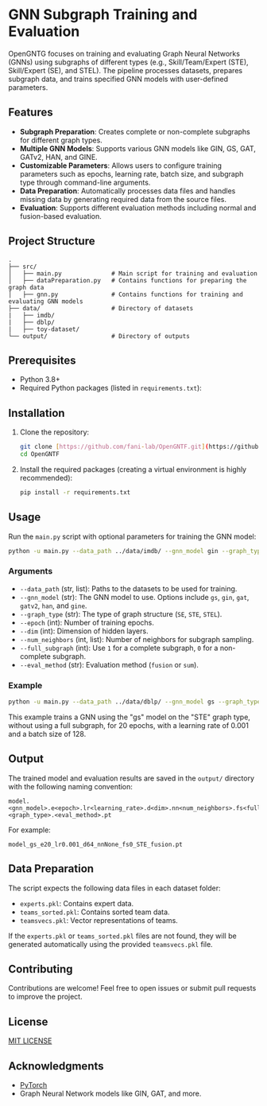 # GNN Subgraph Training and Evaluation

OpenGNTG focuses on training and evaluating Graph Neural Networks (GNNs) using subgraphs of different types (e.g., Skill/Team/Expert (STE), Skill/Expert (SE), and STEL). The pipeline processes datasets, prepares subgraph data, and trains specified GNN models with user-defined parameters.

## Features

- **Subgraph Preparation**: Creates complete or non-complete subgraphs for different graph types.
- **Multiple GNN Models**: Supports various GNN models like GIN, GS, GAT, GATv2, HAN, and GINE.
- **Customizable Parameters**: Allows users to configure training parameters such as epochs, learning rate, batch size, and subgraph type through command-line arguments.
- **Data Preparation**: Automatically processes data files and handles missing data by generating required data from the source files.
- **Evaluation**: Supports different evaluation methods including normal and fusion-based evaluation.

## Project Structure
```
.
├── src/
│   ├── main.py              # Main script for training and evaluation
│   ├── dataPreparation.py   # Contains functions for preparing the graph data
│   ├── gnn.py               # Contains functions for training and evaluating GNN models
├── data/                    # Directory of datasets
|   ├── imdb/
|   ├── dblp/
|   ├── toy-dataset/
└── output/                  # Directory of outputs
```

## Prerequisites

- Python 3.8+
- Required Python packages (listed in `requirements.txt`):


## Installation

1. Clone the repository:

   ```bash
   git clone [https://github.com/fani-lab/OpenGNTF.git](https://github.com/fani-lab/OpenGNTF.git)
   cd OpenGNTF
   ```

2. Install the required packages (creating a virtual environment is highly recommended):

   ```bash
   pip install -r requirements.txt
   ```

## Usage

Run the `main.py` script with optional parameters for training the GNN model:

```bash
python -u main.py --data_path ../data/imdb/ --gnn_model gin --graph_type STE --full_subgraph 0 --eval_method fusion
```

### Arguments

- `--data_path` (str, list): Paths to the datasets to be used for training.
- `--gnn_model` (str): The GNN model to use. Options include `gs`, `gin`, `gat`, `gatv2`, `han`, and `gine`.
- `--graph_type` (str): The type of graph structure (`SE`, `STE`, `STEL`).
- `--epoch` (int): Number of training epochs.
- `--dim` (int): Dimension of hidden layers.
- `--num_neighbors` (int, list): Number of neighbors for subgraph sampling.
- `--full_subgraph` (int): Use `1` for a complete subgraph, `0` for a non-complete subgraph.
- `--eval_method` (str): Evaluation method (`fusion` or `sum`).

### Example

```bash
python -u main.py --data_path ../data/dblp/ --gnn_model gs --graph_type STE --full_subgraph 0 --epoch 20 --lr 0.001 --batch_size 128 --dim 64 --eval_method fusion
```

This example trains a GNN using the "gs" model on the "STE" graph type, without using a full subgraph, for 20 epochs, with a learning rate of 0.001 and a batch size of 128.

## Output

The trained model and evaluation results are saved in the `output/` directory with the following naming convention:

```
model.<gnn_model>.e<epoch>.lr<learning_rate>.d<dim>.nn<num_neighbors>.fs<full_subgraph>.<graph_type>.<eval_method>.pt
```

For example:

```
model_gs_e20_lr0.001_d64_nnNone_fs0_STE_fusion.pt
```

## Data Preparation

The script expects the following data files in each dataset folder:

- `experts.pkl`: Contains expert data.
- `teams_sorted.pkl`: Contains sorted team data.
- `teamsvecs.pkl`: Vector representations of teams.

If the `experts.pkl` or `teams_sorted.pkl` files are not found, they will be generated automatically using the provided `teamsvecs.pkl` file.

## Contributing

Contributions are welcome! Feel free to open issues or submit pull requests to improve the project.

## License
[MIT LICENSE](https://github.com/fani-lab/OpenGNTF/blob/main/LICENSE)

## Acknowledgments

- [PyTorch](https://pytorch.org/)
- Graph Neural Network models like GIN, GAT, and more.
